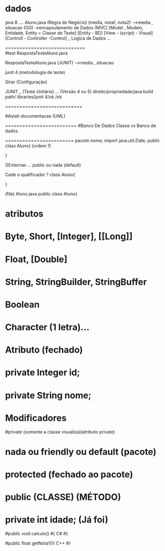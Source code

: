 # dados 
 java 8 ....
  Aluno.java
   (Regra de Negócio) (media, nota1, nota2)
    -->media , situacao
 (OO) ->encapsulamento de Dados
 (MVC)
 [Model , Modelo, Entidade, Entity = Classe de Teste]
 [Entity - BD]
 [View - (script) - Visual]
 [Controll - Controller -Control] _ Logica de Dados ... 
  
============================    
#test
  RespostaTesteAluno.java
      
  RespostaTesteAluno.java (JUNIT)
   -->media , situacao
   
   junit 4 (metodologia de teste)
   
   Girar (Configuração)
   
   
JUNIT _ (Teste Unitário) ...
  (Versão 4 ou 5)
   direito/propriedade/java build path/
   libraries/junit 4/ok /ok   
   
   
   
   
===========================   

#Astah
   documentacao (UML)
  
=========================
#Banco De Dados
 Classe vs Banco de dados 


========================
pacote nome;
 import java.util.Date;
public class Aluno{
 (ordem 1)

}

()Externas ... public ou nada (default)

Cade o qualificador ?
 class Aluno{
 
 }
 
 
 (file) Aluno.java
    public class Aluno{
  
  
  
# atributos
#  Byte, Short, [Integer],  [[Long]]
#  Float, [Double]
# String, StringBuilder, StringBuffer
# Boolean 
# Character (1 letra)...
#  
# Atributo (fechado) 
# private  Integer id;
# private String nome;

# Modificadores
#private (somente a classe visualiza)(atributo private)
# nada ou friendly ou default (pacote)
# protected (fechado ao pacote)
# public (CLASSE) (MÉTODO)

# private int idade; (Já foi)

#public void calculo()
#{
   C#
#}

#public float getNota1(){
 C++
#}



 
 